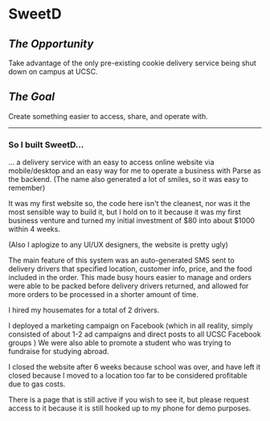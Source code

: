 # SweetD 


## *The Opportunity*

Take advantage of the only pre-existing cookie delivery service being shut down on campus at UCSC.

## *The Goal*

Create something easier to access, share, and operate with.

___

### So I built SweetD...

... a delivery service with an easy to access online website via mobile/desktop and an easy way for me to operate a business with Parse as the backend. (The name also generated a lot of smiles, so it was easy to remember)

It was my first website so, the code here isn't the cleanest, nor was it the most sensible way to build it, but I hold on to it because it was my first business venture and turned my initial investment of $80 into about $1000 within 4 weeks.

(Also I aplogize to any UI/UX designers, the website is pretty ugly)

The main feature of this system was an auto-generated SMS sent to delivery drivers that specified location, customer info, price, and the food included in the order. This made busy hours easier to manage and orders were able to be packed before delivery drivers returned, and allowed for more orders to be processed in a shorter amount of time.

I hired my housemates for a total of 2 drivers.

I deployed a marketing campaign on Facebook (which in all reality, simply consisted of about 1-2 ad campaigns and direct posts to all UCSC Facebook groups ) We were also able to promote a student who was trying to fundraise for studying abroad.


I closed the website after 6 weeks because school was over, and have left it closed because I moved to a location too far to be considered profitable due to gas costs.

There is a page that is still active if you wish to see it, but please request access to it because it is still hooked up to my phone for demo purposes.

